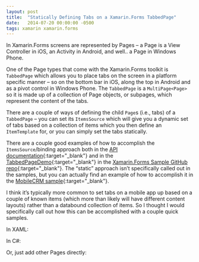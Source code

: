 ```yaml
---
layout: post
title:  "Statically Defining Tabs on a Xamarin.Forms TabbedPage"
date:   2014-07-20 00:00:00 -0500
tags: xamarin xamarin.forms
---
```


In Xamarin.Forms screens are represented by Pages – a Page is a View Controller in iOS, an Activity in Android, and well.. a Page in Windows Phone.

One of the Page types that come with the Xamarin.Forms toolkit is `TabbedPage` which allows you to place tabs on the screen in a platform specific manner – so on the bottom bar in iOS, along the top in Android and as a pivot control in Windows Phone. The `TabbedPage` is a `MultiPage<Page>` so it is made up of a collection of Page objects, or subpages, which represent the content of the tabs.

There are a couple of ways of defining the child `Page`s (i.e., tabs) of a `TabbedPage` – you can set its `ItemsSource` which will give you a dynamic set of tabs based on a collection of items which you then define an `ItemTemplate` for, or you can simply set the tabs statically.

There are a couple good examples of how to accomplish the `ItemsSource`/binding approach both in the [API documentation](https://developer.xamarin.com/api/type/Xamarin.Forms.TabbedPage/){:target="_blank"} and in the [TabbedPageDemo](https://github.com/xamarin/xamarin-forms-samples/tree/master/Navigation/TabbedPage){:target="_blank"} in the [Xamarin.Forms Sample GitHub repo](https://github.com/xamarin/xamarin-forms-samples){:target="_blank"}. The “static” approach isn’t specifically called out in the samples, but you can actually find an example of how to accomplish it in the [MobileCRM sample](https://github.com/xamarin/xamarin-forms-samples/tree/master/MobileCRM){:target="_blank"}.

I think it’s typically more common to set tabs on a mobile app up based on a couple of known items (which more than likely will have different content layouts) rather than a databound collection of items. So I thought I would specifically call out how this can be accomplished with a couple quick samples.

In XAML:

<script src="https://gist.github.com/edsnider/e1dd04b58c4eaae1d2eb.js?file=StaticTabs.xaml"></script>

In C#:

<script src="https://gist.github.com/edsnider/e1dd04b58c4eaae1d2eb.js?file=StaticTabs2.cs"></script>

Or, just add other Pages directly:

<script src="https://gist.github.com/edsnider/e1dd04b58c4eaae1d2eb.js?file=StaticTabs3.cs"></script>